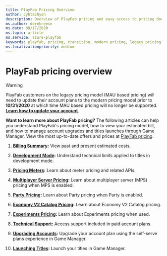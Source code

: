 ```yaml
---
title: PlayFab Pricing Overview
author: cybtachyon
description: Overview of PlayFab pricing and easy access to pricing documentation.
ms.author: derekreese
ms.date: 09/17/2020
ms.topic: article
ms.service: azure-playfab
keywords: playfab, pricing, transition, modern pricing, legacy pricing, base rate
ms.localizationpriority: medium
---
```

# PlayFab pricing overview

> [!WARNING]
> PlayFab customers on the legacy pricing model (MAU based pricing) will need to update their account plans to the modern pricing model prior to **10/31/2020** at which time MAU based pricing will no longer be supported. **[Learn how to update your account](../pricing/transition.md)**.

**Want to learn more about PlayFab pricing?** The following articles can help you understand PlayFab's pricing model, how to view your estimated bill, and how to manage account upgrades and titles launches through Game Manager. View the most up-to-date offers and prices at [PlayFab pricing](https://www.playfab.com/pricing).

1. **[Billing Summary](../pricing/billingdetails.md):** View past and present estimated costs.

2. **[Development Mode](../pricing/development-mode.md):** Understand technical limits applied to titles in development mode.

3. **[Pricing Meters](../pricing/meters/meters.md):** Learn about meter pricing and related APIs.

4. **[Multiplayer Server Pricing](../multiplayer/servers/billing-for-thunderhead.md):** Learn about multiplayer server (MPS) pricing when MPS is enabled.

5. **[Party Pricing](../multiplayer/networking/pricing.md):** Learn about Party pricing when Party is enabled.

6. **[Economy V2 Catalog Pricing](meters/ugc-meters.md):** Learn about Economy V2 Catalog pricing.

7. **[Experiments Pricing](../analytics/experiments/pricing.md):** Learn about Experiments pricing when used.

8. **[Technical Support](../pricing/paidtechnicalsupport.md):** Access support included in paid account plans.

9. **[Upgrading Accounts](../pricing/account-upgrades.md):** Upgrade your account plan using the self-serve plans experience in Game Manager.

10. **[Launching Titles](../pricing/title-launches.md):** Launch your titles in Game Manager.
